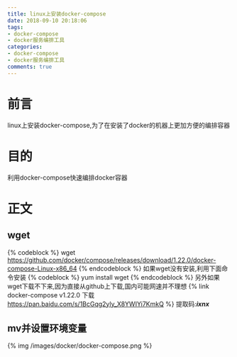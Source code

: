 ```yaml
---
title: linux上安装docker-compose
date: 2018-09-10 20:18:06
tags:
- docker-compose
- docker服务编排工具
categories:
- docker-compose
- docker服务编排工具
comments: true
---
```

# 前言
linux上安装docker-compose,为了在安装了docker的机器上更加方便的编排容器

# 目的
利用docker-compose快速编排docker容器
<!-- more -->

# 正文
## wget
{% codeblock %}
wget https://github.com/docker/compose/releases/download/1.22.0/docker-compose-Linux-x86_64
{% endcodeblock %}
如果wget没有安装,利用下面命令安装
{% codeblock %}
yum install wget
{% endcodeblock %}
另外如果wget下载不下来,因为直接从github上下载,国内可能网速并不理想
{% link docker-compose v1.22.0 下载 https://pan.baidu.com/s/1BcGqg2yly_X8YWIYi7KmkQ %}
提取码:***ixnx***

## mv并设置环境变量

{% img /images/docker/docker-compose.png %}